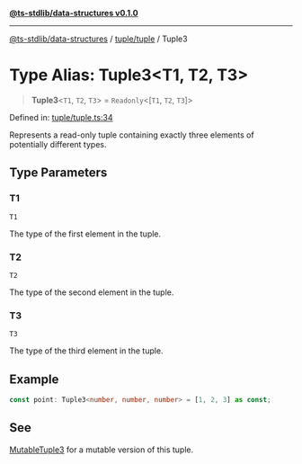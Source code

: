 [**@ts-stdlib/data-structures v0.1.0**](../../../README.md)

***

[@ts-stdlib/data-structures](../../../README.md) / [tuple/tuple](../README.md) / Tuple3

# Type Alias: Tuple3\<T1, T2, T3\>

> **Tuple3**\<`T1`, `T2`, `T3`\> = `Readonly`\<\[`T1`, `T2`, `T3`\]\>

Defined in: [tuple/tuple.ts:34](https://github.com/gabaudette/ts-stdlib/blob/8e7816af16ba99a04cff637dfff9fab2e1e392d8/packages/data-structures/src/tuple/tuple.ts#L34)

Represents a read-only tuple containing exactly three elements of potentially different types.

## Type Parameters

### T1

`T1`

The type of the first element in the tuple.

### T2

`T2`

The type of the second element in the tuple.

### T3

`T3`

The type of the third element in the tuple.

## Example

```typescript
const point: Tuple3<number, number, number> = [1, 2, 3] as const;
```

## See

[MutableTuple3](MutableTuple3.md) for a mutable version of this tuple.
